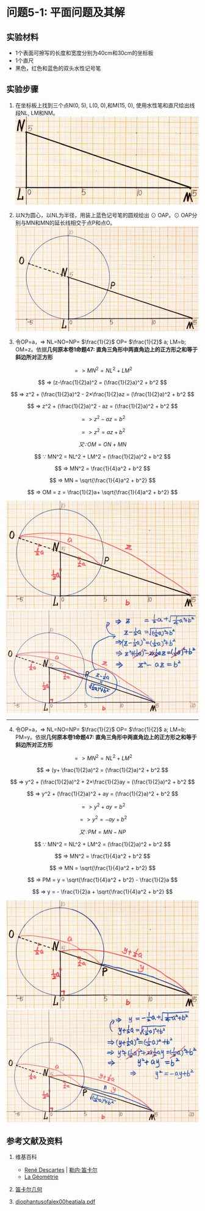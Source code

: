 # 问题5-1: 平面问题及其解

## 实验材料

- 1个表面可擦写的长度和宽度分别为40cm和30cm的坐标板
- 1个直尺
- 黑色，红色和蓝色的双头水性记号笔

## 实验步骤

1. 在坐标板上找到三个点N(0, 5), L(0, 0),和M(15, 0), 使用水性笔和直尺绘出线段NL, LM和NM。
![](/images/函数和极限/笛卡尔的《几何》中典型的推演实验/章1/问题5-1/1a1.jpg)

2. 以N为圆心，以NL为半径，用装上蓝色记号笔的圆规绘出 ⊙ OAP。⊙ OAP分别与MN和MN的延长线相交于点P和点O。
![](/images/函数和极限/笛卡尔的《几何》中典型的推演实验/章1/问题5-1/2a1.jpg)

3. 令OP=a，=> NL=NO=NP= $\frac{1}{2}$ OP= $\frac{1}{2}$ a;
LM=b; OM=z。依据**几何原本卷1命题47: 直角三角形中两直角边上的正方形之和等于斜边所对正方形**

$$ => MN^2 = NL^2 + LM^2 $$

$$ => (z-\frac{1}{2}a)^2 = (\frac{1}{2}a)^2 + b^2 $$

$$ => z^2 + (\frac{1}{2}a)^2 - 2×\frac{1}{2}az =  (\frac{1}{2}a)^2 + b^2 $$

$$ => z^2 + (\frac{1}{2}a)^2 - az =  (\frac{1}{2}a)^2 + b^2 $$

$$ => z^2 - az = b^2 $$

$$ => z^2 = az + b^2 $$

$$ 又 ∵ OM = ON + MN $$

$$ ∵ MN^2 = NL^2 + LM^2 = (\frac{1}{2}a)^2 + b^2 $$

$$ => MN^2 = \frac{1}{4}a^2 + b^2 $$

$$ => MN = \sqrt{\frac{1}{4}a^2 + b^2} $$

$$ => OM = z = \frac{1}{2}a+ \sqrt{\frac{1}{4}a^2 + b^2} $$

![](/images/函数和极限/笛卡尔的《几何》中典型的推演实验/章1/问题5-1/3a1.jpg)
![](/images/函数和极限/笛卡尔的《几何》中典型的推演实验/章1/问题5-1/3a2.jpg)

----------------------
4. 令OP=a，=> NL=NO=NP= $\frac{1}{2}$ OP= $\frac{1}{2}$ a;
LM=b; PM=y。依据**几何原本卷1命题47: 直角三角形中两直角边上的正方形之和等于斜边所对正方形**

$$ => MN^2 = NL^2 + LM^2 $$

$$ => (y+ \frac{1}{2}a)^2 = (\frac{1}{2}a)^2 + b^2 $$

$$ => y^2 + (\frac{1}{2}a)^2 + 2×\frac{1}{2}ay =  (\frac{1}{2}a)^2 + b^2 $$

$$ => y^2 + (\frac{1}{2}a)^2 + ay =  (\frac{1}{2}a)^2 + b^2 $$

$$ => y^2 + ay = b^2 $$

$$ => y^2 = -ay + b^2 $$

$$ 又 ∵ PM = MN - NP  $$

$$ ∵ MN^2 = NL^2 + LM^2 = (\frac{1}{2}a)^2 + b^2 $$

$$ => MN^2 = \frac{1}{4}a^2 + b^2 $$

$$ => MN = \sqrt{\frac{1}{4}a^2 + b^2} $$

$$ => PM = y = \sqrt{\frac{1}{4}a^2 + b^2} - \frac{1}{2}a $$

$$ => y = - \frac{1}{2}a + \sqrt{\frac{1}{4}a^2 + b^2} $$

![](/images/函数和极限/笛卡尔的《几何》中典型的推演实验/章1/问题5-1/4a1.jpg)
![](/images/函数和极限/笛卡尔的《几何》中典型的推演实验/章1/问题5-1/4a2.jpg)


## 参考文献及资料

1. 维基百科
	- [René Descartes](https://en.wikipedia.org/wiki/Ren%C3%A9_Descartes) | [勒内·笛卡尔](https://zh.wikipedia.org/wiki/勒内·笛卡尔) 
	- [La Géométrie](https://en.wikipedia.org/wiki/La_Géométrie)

2. [笛卡尔几何](https://chuangshi.qq.com/read/47785968/4) 
3. [diophantusofalex00heatiala.pdf](https://archive.org/download/diophantusofalex00heatiala/diophantusofalex00heatiala.pdf) 



